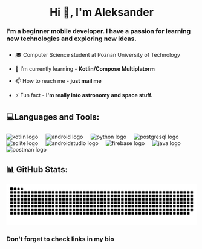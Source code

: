 <h1 align="center">Hi 👋, I'm Aleksander</h1>
<h3 align="left">I'm a beginner mobile developer. I have a passion for learning new technologies and exploring new ideas.</h3>

###

- 🎓 Computer Science student at Poznan University of Technology
  
- 🌱 I’m currently learning - **Kotlin/Compose Multiplatorm**
  
- 📫 How to reach me - **just mail me**

- ⚡ Fun fact - **I'm really into astronomy and space stuff.**
  
###


<h2 align="left">💻Languages and Tools:</h2>

###

<div align="left">
  <img src="https://cdn.jsdelivr.net/gh/devicons/devicon/icons/kotlin/kotlin-original.svg" height="40" alt="kotlin logo"  />
  <img width="12" />
  <img src="https://cdn.simpleicons.org/android/3DDC84" height="40" alt="android logo"  />
  <img width="12" />
  <img src="https://cdn.jsdelivr.net/gh/devicons/devicon/icons/python/python-original.svg" height="40" alt="python logo"  />
  <img width="12" />
  <img src="https://cdn.jsdelivr.net/gh/devicons/devicon/icons/postgresql/postgresql-original.svg" height="40" alt="postgresql logo"  />
  <img width="12" />
  <img src="https://cdn.jsdelivr.net/gh/devicons/devicon/icons/sqlite/sqlite-original.svg" height="40" alt="sqlite logo"  />
  <img width="12" />
  <img src="https://cdn.jsdelivr.net/gh/devicons/devicon/icons/androidstudio/androidstudio-original.svg" height="40" alt="androidstudio logo"  />
  <img width="12" />
  <img src="https://cdn.jsdelivr.net/gh/devicons/devicon/icons/firebase/firebase-plain.svg" height="40" alt="firebase logo"  />
  <img width="12" />
  <img src="https://cdn.jsdelivr.net/gh/devicons/devicon/icons/java/java-original.svg" height="40" alt="java logo"  />
  <img width="12" />
  <img src="https://skillicons.dev/icons?i=postman" height="40" alt="postman logo"  />
</div>

<h2 align="left">📊 GitHub Stats:</h2>

<picture>
  <source media="(prefers-color-scheme: dark)" srcset="https://raw.githubusercontent.com/ingridoo123/ingridoo123/output/github-snake-dark.svg" />
  <source media="(prefers-color-scheme: light)" srcset="https://raw.githubusercontent.com/ingridoo123/ingridoo123/output/github-snake.svg" />
  <img alt="github-snake" src="https://raw.githubusercontent.com/ingridoo123/ingridoo123/output/github-snake.svg" />
</picture>
<h3 align="left">Don't forget to check links in my bio</h3>
